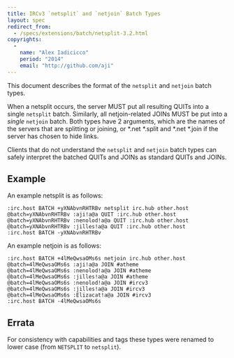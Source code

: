 ```yaml
---
title: IRCv3 `netsplit` and `netjoin` Batch Types
layout: spec
redirect_from:
  - /specs/extensions/batch/netsplit-3.2.html
copyrights:
  -
    name: "Alex Iadicicco"
    period: "2014"
    email: "http://github.com/aji"
---
```

This document describes the format of the `netsplit` and `netjoin` batch
types.

When a netsplit occurs, the server MUST put all resulting QUITs into
a single `netsplit` batch. Similarly, all netjoin-related JOINs MUST be
put into a *single* `netjoin` batch. Both types have 2 arguments, which are
the names of the servers that are splitting or joining, or *.net *.split
and *.net *.join if the server has chosen to hide links.

Clients that do not understand the `netsplit` and `netjoin` batch types
can safely interpret the batched QUITs and JOINs as standard QUITs
and JOINs.

## Example

An example netsplit is as follows:

    :irc.host BATCH +yXNAbvnRHTRBv netsplit irc.hub other.host
    @batch=yXNAbvnRHTRBv :aji!a@a QUIT :irc.hub other.host
    @batch=yXNAbvnRHTRBv :nenolod!a@a QUIT :irc.hub other.host
    @batch=yXNAbvnRHTRBv :jilles!a@a QUIT :irc.hub other.host
    :irc.host BATCH -yXNAbvnRHTRBv

An example netjoin is as follows:

    :irc.host BATCH +4lMeQwsaOMs6s netjoin irc.hub other.host
    @batch=4lMeQwsaOMs6s :aji!a@a JOIN #atheme
    @batch=4lMeQwsaOMs6s :nenolod!a@a JOIN #atheme
    @batch=4lMeQwsaOMs6s :jilles!a@a JOIN #atheme
    @batch=4lMeQwsaOMs6s :nenolod!a@a JOIN #ircv3
    @batch=4lMeQwsaOMs6s :jilles!a@a JOIN #ircv3
    @batch=4lMeQwsaOMs6s :Elizacat!a@a JOIN #ircv3
    :irc.host BATCH -4lMeQwsaOMs6s

## Errata

For consistency with capabilities and tags these types were renamed to lower case
(from `NETSPLIT` to `netsplit`).
